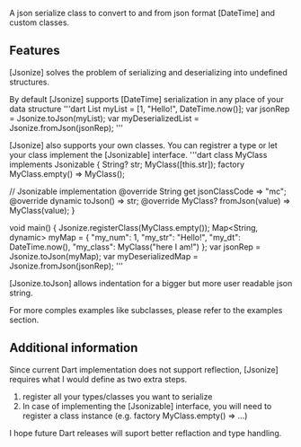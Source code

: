 A json serialize class to convert to and from json format [DateTime] and custom classes.

## Features
[Jsonize] solves the problem of serializing and deserializing into undefined structures.

By default [Jsonize] supports [DateTime] serialization in any place of your data structure
'''dart
  List<dynamic> myList = [1, "Hello!", DateTime.now()];
  var jsonRep = Jsonize.toJson(myList);
  var myDeserializedList = Jsonize.fromJson(jsonRep);
'''

[Jsonize] also supports your own classes. You can registrer a type or let your class implement the [Jsonizable] interface.
'''dart
class MyClass implements Jsonizable<MyClass> {
  String? str;
  MyClass([this.str]);
  factory MyClass.empty() => MyClass();

  // Jsonizable implementation
  @override
  String get jsonClassCode => "mc";
  @override
  dynamic toJson() => str;
  @override
  MyClass? fromJson(value) => MyClass(value);
}

void main() {
  Jsonize.registerClass(MyClass.empty());
  Map<String, dynamic> myMap = {
    "my_num": 1,
    "my_str": "Hello!",
    "my_dt": DateTime.now(),
    "my_class": MyClass("here I am!")
  };
  var jsonRep = Jsonize.toJson(myMap);
  var myDeserializedMap = Jsonize.fromJson(jsonRep);
'''

[Jsonize.toJson] allows indentation for a bigger but more user readable json string.

For more comples examples like subclasses, please refer to the examples section.

## Additional information

Since current Dart implementation does not support reflection, [Jsonize] requires what I would define as two extra steps.
1. register all your types/classes you want to serialize
2. In case of implementing the [Jsonizable] interface, you will need to register a class instance (e.g. factory MyClass.empty() => ...)

I hope future Dart releases will suport better reflaction and type handling.